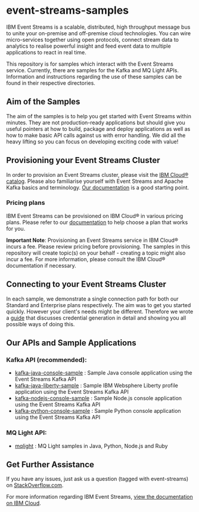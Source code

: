 # event-streams-samples
IBM Event Streams is a scalable, distributed, high throughput message bus to unite your on-premise and off-premise cloud technologies. You can wire micro-services together using open protocols, connect stream data to analytics to realise powerful insight and feed event data to multiple applications to react in real time.

This repository is for samples which interact with the Event Streams service. 
Currently, there are samples for the Kafka and MQ Light APIs.
Information and instructions regarding the use of these samples can be found in their respective directories.

## Aim of the Samples
The aim of the samples is to help you get started with Event Streams within minutes. They are not production-ready applications but should give you useful pointers at how to build, package and deploy applications as well as how to make basic API calls against us with error handling. We did all the heavy lifting so you can focus on developing exciting code with value!

## Provisioning your Event Streams Cluster
In order to provision an Event Streams cluster, please visit the [IBM Cloud® catalog](https://console.bluemix.net/catalog/). Please also familiarise yourself with Event Streams and Apache Kafka basics and terminology. [Our documentation](https://console.bluemix.net/docs/services/EventStreams/) is a good starting point.


### Pricing plans
IBM Event Streams can be provisioned on IBM Cloud® in various pricing plans. Please refer to our [documentation](https://console.bluemix.net/docs/services/EventStreams/eventstreams085.html#plan_choose) to help choose a plan that works for you.

__Important Note__: Provisioning an Event Streams service in IBM Cloud® incurs a fee. Please review pricing before provisioning. The samples in this repository will create topic(s) on your behalf - creating a topic might also incur a fee. For more information, please consult the IBM Cloud® documentation if necessary.


## Connecting to your Event Streams Cluster
In each sample, we demonstrate a single connection path for both our Standard and Enterprise plans respectively. The aim was to get you started quickly. However your client's needs might be different. Therefore we wrote a [guide](https://console.bluemix.net/docs/services/EventStreams/eventstreams127.html#connecting) that discusses credential generation in detail and showing you all possible ways of doing this.

## Our APIs and Sample Applications

### Kafka API (recommended):
* [kafka-java-console-sample](/kafka-java-console-sample/README.md) : Sample Java console application using the Event Streams Kafka API
* [kafka-java-liberty-sample](/kafka-java-liberty-sample/README.md) : Sample IBM Websphere Liberty profile application using the Event Streams Kafka API
* [kafka-nodejs-console-sample](kafka-nodejs-console-sample/README.md) : Sample Node.js console application using the Event Streams Kafka API
* [kafka-python-console-sample](/kafka-python-console-sample/README.md) : Sample Python console application using the Event Streams Kafka API

### MQ Light API:
* [mqlight](/mqlight/README.md) : MQ Light samples in Java, Python, Node.js and Ruby

## Get Further Assistance

If you have any issues, just ask us a question (tagged with event-streams) on [StackOverflow.com](http://stackoverflow.com/questions/tagged/event-streams).


For more information regarding IBM Event Streams, [view the documentation on IBM Cloud](https://www.console.ng.bluemix.net/docs/services/EventStreams/index.html).